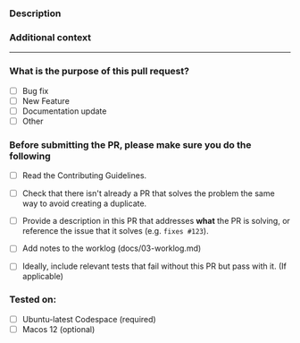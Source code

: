 <!-- Thank you for contributing! -->

### Description

<!-- Please insert your description here and provide especially info about the "what" this PR is solving
eg. This pr ... does what?
-->


### Additional context

<!-- e.g. is there anything you'd like reviewers to focus on? -->

---

### What is the purpose of this pull request? <!-- (put an "X" next to an item) -->

- [ ] Bug fix
- [ ] New Feature
- [ ] Documentation update
- [ ] Other

### Before submitting the PR, please make sure you do the following

- [ ] Read the Contributing Guidelines.
- [ ] Check that there isn't already a PR that solves the problem the same way to avoid creating a duplicate.
- [ ] Provide a description in this PR that addresses **what** the PR is solving, or reference the issue that it solves (e.g. `fixes #123`).
- [ ] Add notes to the worklog (docs/03-worklog.md)
- [ ] Ideally, include relevant tests that fail without this PR but pass with it. (If applicable)



### Tested on:
- [ ] Ubuntu-latest Codespace (required)
- [ ] Macos 12 (optional)
